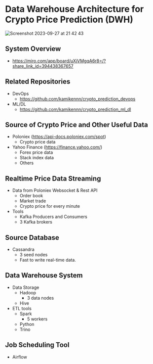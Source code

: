 # Data Warehouse Architecture for Crypto Price Prediction (DWH)
![Screenshot 2023-09-27 at 21 42 43](https://github.com/kamikennn/crypto_prediction_dwh/assets/45506894/8a1235a8-5f57-4efa-9d5f-53701bc2ebda)
## System Overview
- https://miro.com/app/board/uXjVMgqA6r8=/?share_link_id=394438367657
## Related Repositories
- DevOps
  - https://github.com/kamikennn/crypto_prediction_devops
- ML/DL
  - https://github.com/kamikennn/crypto_prediction_ml_dl
## Source of Crypto Price and Other Useful Data
- Poloniex (https://api-docs.poloniex.com/spot)
  - Crypto price data
- Yahoo Finance (https://finance.yahoo.com/)
  - Forex price data
  - Stack index data
  - Others
## Realtime Price Data Streaming
- Data from Poloniex Websocket & Rest API
  - Order book
  - Market trade
  - Crypto price for every minute
- Tools
  - Kafka Producers and Consumers
  - 3 Kafka brokers
## Source Database
- Cassandra
  - 3 seed nodes
  - Fast to write real-time data.
## Data Warehouse System
- Data Storage
  - Hadoop
    - 3 data nodes
  - Hive
- ETL tools
  - Spark
    - 5 workers
  - Python
  - Trino
## Job Scheduling Tool
- Airflow
